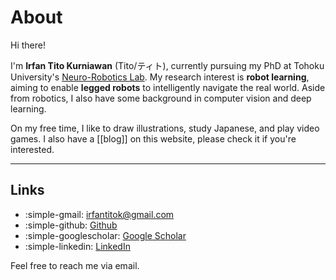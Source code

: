 # About

Hi there!

I'm **Irfan Tito Kurniawan** (Tito/ティト), currently pursuing my PhD at Tohoku University's [Neuro-Robotics Lab](https://neuro.mech.tohoku.ac.jp/). My research interest is **robot learning**, aiming to enable **legged robots** to intelligently navigate the real world. Aside from robotics, I also have some background in computer vision and deep learning.

On my free time, I like to draw illustrations, study Japanese, and play video games. I also have a [[blog]] on this website, please check it if you're interested.

---

## Links

- :simple-gmail: [irfantitok@gmail.com](mailto:irfantitok@gmail.com)
- :simple-github: [Github](https://github.com/titoirfan)
- :simple-googlescholar: [Google Scholar](https://scholar.google.com/citations?user=t06n5FYAAAAJ)
- :simple-linkedin: [LinkedIn](https://www.linkedin.com/in/titoirfan/)

Feel free to reach me via email.